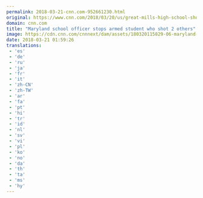 ```yaml
---
permalink: 2018-03-21-cnn.com-952661230.html
original: https://www.cnn.com/2018/03/20/us/great-mills-high-school-shooting/index.html
domain: cnn.com
title: "Maryland school officer stops armed student who shot 2 others"
image: https://cdn.cnn.com/cnnnext/dam/assets/180320115829-06-maryland-high-school-shooting-0320-super-tease.jpg
date: 2018-03-21 01:59:26
translations: 
 - 'es'
 - 'de'
 - 'ru'
 - 'ja'
 - 'fr'
 - 'it'
 - 'zh-CN'
 - 'zh-TW'
 - 'ar'
 - 'fa'
 - 'pt'
 - 'hi'
 - 'tr'
 - 'id'
 - 'nl'
 - 'sv'
 - 'vi'
 - 'pl'
 - 'ko'
 - 'no'
 - 'da'
 - 'th'
 - 'ta'
 - 'ms'
 - 'hy'
---
```


